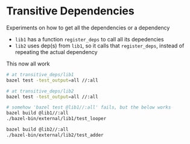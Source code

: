# Transitive Dependencies
Experiments on how to get all the dependencies or a dependency
* `lib1` has a function `register_deps` to call all its depedencies
* `lib2` uses dep(s) from `lib1`, so it calls that `register_deps`, instead of repeating the actual dependency

This now all work
```bash
# at transitive_deps/lib1
bazel test -test_output=all //:all

# at transitive_deps/lib2
bazel test -test_output=all //:all

# somehow 'bazel test @lib1//:all' fails, but the below works
bazel build @lib1//:all
./bazel-bin/external/lib1/test_looper

bazel build @lib2//:all
./bazel-bin/external/lib2/test_adder
```